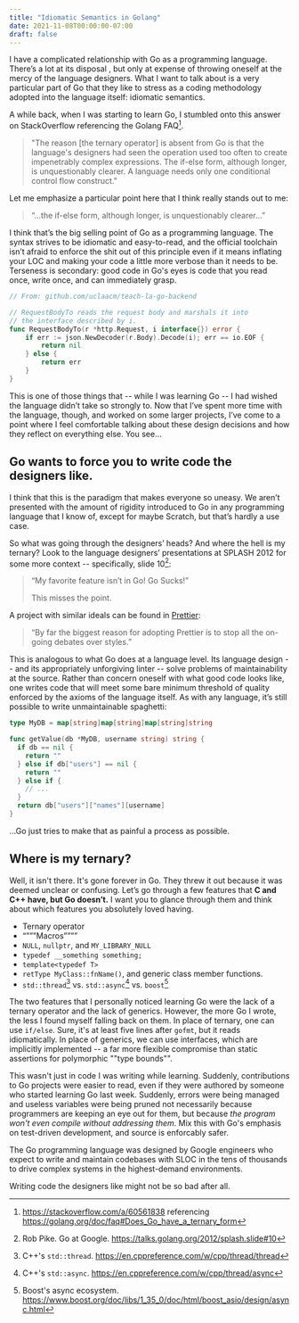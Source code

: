 ```yaml
---
title: "Idiomatic Semantics in Golang"
date: 2021-11-08T00:00:00-07:00
draft: false
---
```


I have a complicated relationship with Go as a programming language. There’s a lot at its disposal , but only at expense of throwing oneself at the mercy of the language designers. What I want to talk about is a very particular part of Go that they like to stress as a coding methodology adopted into the language itself: idiomatic semantics.

A while back, when I was starting to learn Go, I stumbled onto this answer on StackOverflow referencing the Golang FAQ[^1].

> "The reason [the ternary operator] is absent from Go is that the language's designers had seen the operation used too often to create impenetrably complex expressions. The if-else form, although longer, is unquestionably clearer. A language needs only one conditional control flow construct."

Let me emphasize a particular point here that I think really stands out to me:

> “...the if-else form, although longer, is unquestionably clearer...”

I think that’s the big selling point of Go as a programming language. The syntax strives to be idiomatic and easy-to-read, and the official toolchain isn’t afraid to enforce the shit out of this principle even if it means inflating your LOC and making your code a little more verbose than it needs to be. Terseness is secondary: good code in Go's eyes is code that you read once, write once, and can immediately grasp.

```go
// From: github.com/uclaacm/teach-la-go-backend

// RequestBodyTo reads the request body and marshals it into
// the interface described by i.
func RequestBodyTo(r *http.Request, i interface{}) error {
	if err := json.NewDecoder(r.Body).Decode(i); err == io.EOF {
		return nil
	} else {
		return err
	}
}
```

This is one of those things that -- while I was learning Go -- I had wished the language didn’t take so strongly to. Now that I’ve spent more time with the language, though, and worked on some larger projects, I’ve come to a point where I feel comfortable talking about these design decisions and how they reflect on everything else. You see...

## Go wants to force you to write code the designers like.

I think that this is the paradigm that makes everyone so uneasy. We aren’t presented with the amount of rigidity introduced to Go in any programming language that I know of, except for maybe Scratch, but that’s hardly a use case.

So what was going through the designers’ heads? And where the hell is my ternary? Look to the language designers’ presentations at SPLASH 2012 for some more context -- specifically, slide 10[^2]:

> “My favorite feature isn’t in Go! Go Sucks!”
>
> This misses the point.

A project with similar ideals can be found in [Prettier](https://prettier.io/docs/en/why-prettier.html):

> “By far the biggest reason for adopting Prettier is to stop all the on-going debates over styles.”

This is analogous to what Go does at a language level. Its language design -- and its appropriately unforgiving linter -- solve problems of maintainability at the source. Rather than concern oneself with what good code looks like, one writes code that will meet some bare minimum threshold of quality enforced by the axioms of the language itself. As with any language, it’s still possible to write unmaintainable spaghetti:

```go
type MyDB = map[string]map[string]map[string]string

func getValue(db *MyDB, username string) string {
  if db == nil {
    return ""
  } else if db["users"] == nil {
    return ""
  } else if {
    // ...
  }
  return db["users"]["names"][username]
}
```

...Go just tries to make that as painful a process as possible.

## Where is my ternary?

Well, it isn't there. It's gone forever in Go. They threw it out because it was deemed unclear or confusing. Let’s go through a few features that **C and C++ have, but Go doesn’t.** I want you to glance through them and think about which features you absolutely loved having.

* Ternary operator
* “”””Macros””””
* `NULL`, `nullptr`, and `MY_LIBRARY_NULL`
* `typedef __something something;`
* `template<typedef T>`
* `retType MyClass::fnName()`, and generic class member functions.
* `std::thread`[^3] vs. `std::async`[^4] vs. `boost`[^5]

The two features that I personally noticed learning Go were the lack of a ternary operator and the lack of generics. However, the more Go I wrote, the less I found myself falling back on them. In place of ternary, one can use `if/else`. Sure, it's at least five lines after `gofmt`, but it reads idiomatically. In place of generics, we can use interfaces, which are implicitly implemented -- a far more flexible compromise than static assertions for polymorphic ""type bounds"".

This wasn't just in code I was writing while learning. Suddenly, contributions to Go projects were easier to read, even if they were authored by someone who started learning Go last week. Suddenly, errors were being managed and useless variables were being pruned not necessarily because programmers are keeping an eye out for them, but because *the program won't even compile without addressing them*. Mix this with Go's emphasis on test-driven development, and source is enforcably safer.

The Go programming language was designed by Google engineers who expect to write and maintain codebases with SLOC in the tens of thousands to drive complex systems in the highest-demand environments.

Writing code the designers like might not be so bad after all.

[^1]: https://stackoverflow.com/a/60561838 referencing https://golang.org/doc/faq#Does_Go_have_a_ternary_form
[^2]: Rob Pike. Go at Google. https://talks.golang.org/2012/splash.slide#10
[^3]: C++'s `std::thread`. https://en.cppreference.com/w/cpp/thread/thread
[^4]: C++'s `std::async`. https://en.cppreference.com/w/cpp/thread/async
[^5]: Boost's async ecosystem. https://www.boost.org/doc/libs/1_35_0/doc/html/boost_asio/design/async.html
